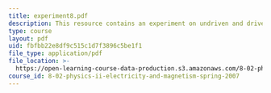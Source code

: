 ```yaml
---
title: experiment8.pdf
description: This resource contains an experiment on undriven and driven RLC circuits.
type: course
layout: pdf
uid: fbfbb22e8df9c515c1d7f3896c5be1f1
file_type: application/pdf
file_location: >-
  https://open-learning-course-data-production.s3.amazonaws.com/8-02-physics-ii-electricity-and-magnetism-spring-2007/fbfbb22e8df9c515c1d7f3896c5be1f1_experiment8.pdf
course_id: 8-02-physics-ii-electricity-and-magnetism-spring-2007
---
```

